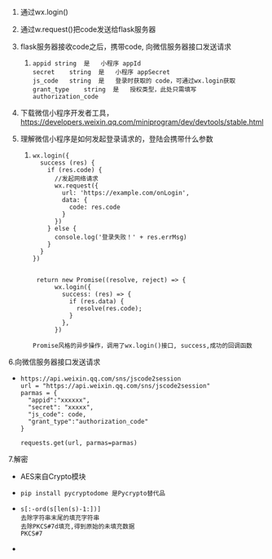 1. 通过wx.login()

2. 通过w.request()把code发送给flask服务器

3. flask服务器接收code之后，携带code, 向微信服务器接口发送请求

   1. ```
      appid	string	是	小程序 appId
      secret	string	是	小程序 appSecret
      js_code	string	是	登录时获取的 code，可通过wx.login获取
      grant_type	string	是	授权类型，此处只需填写 authorization_code
      ```

4. 下载微信小程序开发者工具，https://developers.weixin.qq.com/miniprogram/dev/devtools/stable.html

5. 理解微信小程序是如何发起登录请求的，登陆会携带什么参数

   1. ```
      wx.login({	
        success (res) {
          if (res.code) {
            //发起网络请求
            wx.request({
              url: 'https://example.com/onLogin',
              data: {
                code: res.code
              }
            })
          } else {
            console.log('登录失败！' + res.errMsg)
          }
        }
      })
      
      
       return new Promise((resolve, reject) => {
            wx.login({
              success: (res) => {
                if (res.data) {
                  resolve(res.code);
                }
              },
            })
            
      Promise风格的异步操作，调用了wx.login()接口, success,成功的回调函数
      ```

6.向微信服务器接口发送请求



* ```text
  https://api.weixin.qq.com/sns/jscode2session 
  url = "https://api.weixin.qq.com/sns/jscode2session"
  parmas = {
  	"appid":"xxxxxx",
  	"secret": "xxxxx",
  	"js_code": code,
  	"grant_type":"authorization_code"
  }
  
  requests.get(url, parmas=parmas)
  ```

7.解密

* AES来自Crypto模块

* ```
  pip install pycryptodome 是Pycrypto替代品
  ```

* ```
  s[:-ord(s[len(s)-1:])]
  去除字符串末尾的填充字符串
  去除PKCS#7d填充,得到原始的未填充数据
  PKCS#7
  ```

* 

